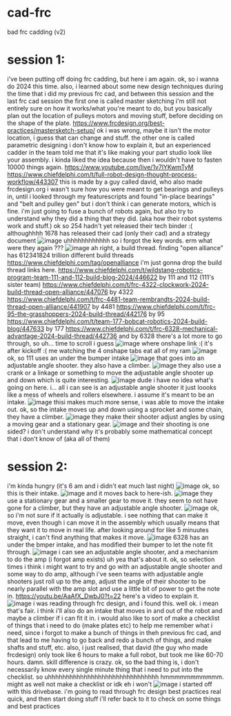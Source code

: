 # cad-frc
bad frc cadding (v2)

# session 1:
i've been putting off doing frc cadding, but here i am again.
ok, so i wanna do 2024 this time.
also, i learned about some new design techniques during the time that i did my previous frc cad, and between this session and the last frc cad session
the first one is called master sketching
i'm still not entirely sure on how it works/what you're meant to do, but you basically plan out the location of pulleys motors and moving stuff, before deciding on the shape of the plate. 
https://www.frcdesign.org/best-practices/mastersketch-setup/
ok i was wrong, maybe it isn't the motor  location, i guess that can change and stuff. 
the other one is called parametric designing
i don't know how to explain it, but an experienced cadder in the team told me that it's like making your part studio look like your assembly. i kinda liked the idea because then i wouldn't have to fasten 10000 things again.
https://www.youtube.com/live/1v7lYKwmTyM
https://www.chiefdelphi.com/t/full-robot-design-thought-process-workflow/443307
this is made by a guy called david, who also made frcdesign.org
i wasn't sure how you were meant to get bearings and pulleys in, until i looked through my featurescripts and found
"in-place bearings" and
"belt and pulley gen"
but i don't think i can generate motors, which is fine.
i'm just going to fuse a bunch of robots again, but also try to understand why they did a thing that they did.
(aka how their robot systems work and stuff.)
ok so
254 hadn't yet released their tech binder :(
althoughhhh
1678 has released their cad (only their cad) and a strategy document
![image](https://github.com/user-attachments/assets/3ebc9850-b126-4722-8d00-3affa642e8c6)
uhhhhhhhhhhhh so i forgot the key words.
erm
what were they again ???
![image](https://github.com/user-attachments/assets/92934e88-b608-4816-be69-9a01da2d3737)
ah right, a build thread.
finding "open alliance" has 612341824 trillion different build threads
https://www.chiefdelphi.com/tag/openalliance
i'm just gonna drop the build thread links here.
https://www.chiefdelphi.com/t/wildstang-robotics-program-team-111-and-112-build-blog-2024/446622
by 111 and 112 (111's sister team)
https://www.chiefdelphi.com/t/frc-4322-clockwork-2024-build-thread-open-alliance/447076
by 4322
https://www.chiefdelphi.com/t/frc-4481-team-rembrandts-2024-build-thread-open-alliance/441907
by 4481
https://www.chiefdelphi.com/t/frc-95-the-grasshoppers-2024-build-thread/442176
by 95
https://www.chiefdelphi.com/t/team-177-bobcat-robotics-2024-build-blog/447633
by 177
https://www.chiefdelphi.com/t/frc-6328-mechanical-advantage-2024-build-thread/442736
and by 6328
there's a lot more to go through, so uh... time to scroll i guess
![image](https://github.com/user-attachments/assets/1e90862e-811c-4e5e-8b1e-a06c3d91b9b3)
where onshape link :( it's after kickoff :(
me watching the 4 onshape tabs eat all of my ram
![image](https://github.com/user-attachments/assets/2a91ebc8-0be0-4742-8f9a-862b45841487)
ok, so 111 uses an under the bumper intake
![image](https://github.com/user-attachments/assets/e950ab89-32ea-4f71-982b-3b4ca906a542)
that goes into an adjustable angle shooter.
they also have a climber.
![image](https://github.com/user-attachments/assets/dd3e4c0c-e530-41ad-85e2-0ca49fefe146)
they also use a crank or a linkage or something to move the adjustable angle shooter up and down which is quite interesting.
![image](https://github.com/user-attachments/assets/0febce07-b779-47dd-ab24-a10525fb3cd0)
dude i have no idea what's going on here.
i...
all i can see is an adjustable angle shooter
it just loooks like a mess of wheels and rollers elsewhere. i assume it's meant to be an intake.
![image](https://github.com/user-attachments/assets/e2e43890-5575-42a0-adf6-59537abfbd78)
thisi makes much more sense, i was able to move the intake out.
ok, so the intake moves up and down using a sprocket and some chain, they have a climber.
![image](https://github.com/user-attachments/assets/40057577-87e2-4217-8ea7-1c8761d82152)
they make their shooter adjust angles by using a moving gear and a stationary gear. 
![image](https://github.com/user-attachments/assets/079c3e99-4c9a-4bb5-adb2-0c04b92b167b)
and their shooting is one sided?
i don't understand why
it's probably some mathematical concept that i don't know of (aka all of them)

# session 2:
i'm kinda hungry
(it's 6 am and i didn't eat much last night)
![image](https://github.com/user-attachments/assets/88c71c92-3f4b-4b00-9e77-d854fd863178)
ok, so this is their intake.
![image](https://github.com/user-attachments/assets/8b8c3751-acc8-4cc9-bc7a-2738884a51fe)
and it moves back to  here-ish.
![image](https://github.com/user-attachments/assets/f19032e5-8bc4-4c89-9516-4ed85d8622a4)
they use  a stationary gear and a smaller gear to move it.
they seem to not have gone for a climber, but they have an adjustable angle shooter.
![image](https://github.com/user-attachments/assets/77383ef4-296c-472b-b2ff-0262a2e0734b)
ok, so i'm not sure if it actually is adjustable. i see nothing that can make it move, even though i can move it in the assembly which usually means that they want it to move in real life.
after looking around for like 5 minuutes straight, i can't find anything that makes it move.
![image](https://github.com/user-attachments/assets/73870fd0-fe89-4d5f-981c-1db138c53924)
6328 has an under the bmper intake, and has modified their bumper to let the note fit through.
![image](https://github.com/user-attachments/assets/b903de6b-8bae-4c6a-a86c-1698a7e0c018)
i can see an adjustable angle shooter, and a mechanism to do the amp (i forgot amp exists)
uh yea that's about it.
ok, so selection times
i think i might want to try and go with an adjustable angle shooter and some way to do amp, although i've seen teams with adjustable angle shooters just roll up to the amp, adjust the angle of their shooter to be nearly parallel with the amp slot and use a little bit of power to get the note in. 
https://youtu.be/AaAfX_DwbJ0?t=22
here's a video to explain it.
![image](https://github.com/user-attachments/assets/8b4a1c5f-9f93-402a-95ff-d13c54e3709b)
i was reading through frc design, and i found this.
well ok. i mean that's fair.
i think i'll also do an intake that moves in and out of the robot
and maybe a climber if i can fit it in.
i would also like to sort of make a checklist of things that i need to do (make plates etc) to help me remember what i need, since i forgot to make a bunch of things in theh previous frc cad, and that lead to me having to go back and redo a bunch of things, and make shafts and stuff, etc.
also, i just realised, that david (the guy who made frcdesign) only took like 6 hours to make a full robot, but took me like 60-70 hours. damn. skill difference is crazy.
ok, so the bad thing is, i don't necessarily know every single minute thing that i need to put into the checklist.
so uhhhhhhhhhhhhhhhhhhhhhhhhhhhhhhh
hmmmmmmmmmmm.
might as well not make a checklist
or
idk
eh i won't
![image](https://github.com/user-attachments/assets/4ef4064a-ef4b-4e88-a3c6-74456f760bc9)
i started off with this drivebase.
i'm going to read through frc design best practices real quick, and then start doing stuff
i'll refer back to it to check on some things and best practices
